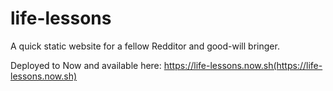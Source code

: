 # life-lessons

A quick static website for a fellow Redditor and good-will bringer.

Deployed to Now and available here: https://life-lessons.now.sh(https://life-lessons.now.sh)
